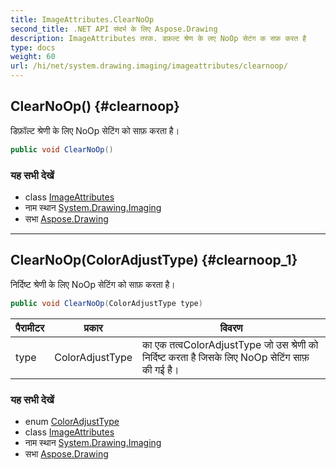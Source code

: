 ```yaml
---
title: ImageAttributes.ClearNoOp
second_title: .NET API संदर्भ के लिए Aspose.Drawing
description: ImageAttributes तरक. डफ़ल्ट श्रेण के लए NoOp सेटंग क सफ़ करत है
type: docs
weight: 60
url: /hi/net/system.drawing.imaging/imageattributes/clearnoop/
---
```

## ClearNoOp() {#clearnoop}

डिफ़ॉल्ट श्रेणी के लिए NoOp सेटिंग को साफ़ करता है।

```csharp
public void ClearNoOp()
```

### यह सभी देखें

* class [ImageAttributes](../)
* नाम स्थान [System.Drawing.Imaging](../../imageattributes/)
* सभा [Aspose.Drawing](../../../)

---

## ClearNoOp(ColorAdjustType) {#clearnoop_1}

निर्दिष्ट श्रेणी के लिए NoOp सेटिंग को साफ़ करता है।

```csharp
public void ClearNoOp(ColorAdjustType type)
```

| पैरामीटर | प्रकार | विवरण |
| --- | --- | --- |
| type | ColorAdjustType | का एक तत्वColorAdjustType जो उस श्रेणी को निर्दिष्ट करता है जिसके लिए NoOp सेटिंग साफ़ की गई है। |

### यह सभी देखें

* enum [ColorAdjustType](../../coloradjusttype/)
* class [ImageAttributes](../)
* नाम स्थान [System.Drawing.Imaging](../../imageattributes/)
* सभा [Aspose.Drawing](../../../)


